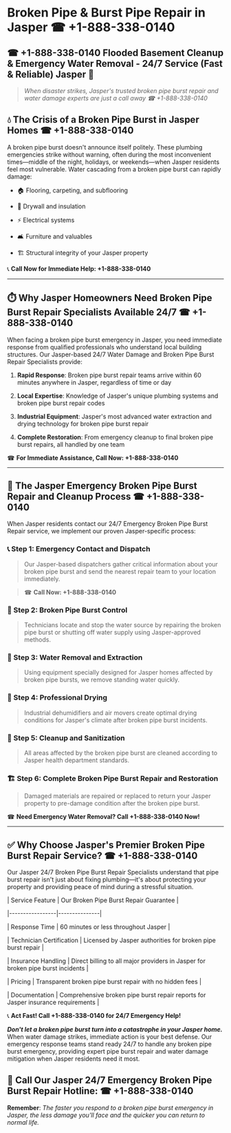 # Broken Pipe & Burst Pipe Repair in Jasper ☎ +1-888-338-0140  
## ☎ +1-888-338-0140 Flooded Basement Cleanup & Emergency Water Removal - 24/7 Service (Fast & Reliable) Jasper 🚨  

> *When disaster strikes, Jasper's trusted broken pipe burst repair and water damage experts are just a call away ☎ +1-888-338-0140*  

## 💧 The Crisis of a Broken Pipe Burst in Jasper Homes ☎ +1-888-338-0140  

A broken pipe burst doesn't announce itself politely. These plumbing emergencies strike without warning, often during the most inconvenient times—middle of the night, holidays, or weekends—when Jasper residents feel most vulnerable. Water cascading from a broken pipe burst can rapidly damage:  

* 🏠 Flooring, carpeting, and subflooring  
* 🧱 Drywall and insulation  
* ⚡ Electrical systems  
* 🛋️ Furniture and valuables  
* 🏗️ Structural integrity of your Jasper property  

📞 **Call Now for Immediate Help: +1-888-338-0140**  

---  

## ⏱️ Why Jasper Homeowners Need Broken Pipe Burst Repair Specialists Available 24/7 ☎ +1-888-338-0140  

When facing a broken pipe burst emergency in Jasper, you need immediate response from qualified professionals who understand local building structures. Our Jasper-based 24/7 Water Damage and Broken Pipe Burst Repair Specialists provide:  

1. **Rapid Response**: Broken pipe burst repair teams arrive within 60 minutes anywhere in Jasper, regardless of time or day  
2. **Local Expertise**: Knowledge of Jasper's unique plumbing systems and broken pipe burst repair codes  
3. **Industrial Equipment**: Jasper's most advanced water extraction and drying technology for broken pipe burst repair  
4. **Complete Restoration**: From emergency cleanup to final broken pipe burst repairs, all handled by one team  

☎ **For Immediate Assistance, Call Now: +1-888-338-0140**  

---  

## 🔧 The Jasper Emergency Broken Pipe Burst Repair and Cleanup Process ☎ +1-888-338-0140  

When Jasper residents contact our 24/7 Emergency Broken Pipe Burst Repair service, we implement our proven Jasper-specific process:  

### 📞 Step 1: Emergency Contact and Dispatch  
> Our Jasper-based dispatchers gather critical information about your broken pipe burst and send the nearest repair team to your location immediately.  
> ☎ **Call Now: +1-888-338-0140**  

### 🚿 Step 2: Broken Pipe Burst Control  
> Technicians locate and stop the water source by repairing the broken pipe burst or shutting off water supply using Jasper-approved methods.  

### 🌊 Step 3: Water Removal and Extraction  
> Using equipment specially designed for Jasper homes affected by broken pipe bursts, we remove standing water quickly.  

### 💨 Step 4: Professional Drying  
> Industrial dehumidifiers and air movers create optimal drying conditions for Jasper's climate after broken pipe burst incidents.  

### 🧼 Step 5: Cleanup and Sanitization  
> All areas affected by the broken pipe burst are cleaned according to Jasper health department standards.  

### 🏗️ Step 6: Complete Broken Pipe Burst Repair and Restoration  
> Damaged materials are repaired or replaced to return your Jasper property to pre-damage condition after the broken pipe burst.  

☎ **Need Emergency Water Removal? Call +1-888-338-0140 Now!**  

---  

## ✅ Why Choose Jasper's Premier Broken Pipe Burst Repair Service? ☎ +1-888-338-0140  

Our Jasper 24/7 Broken Pipe Burst Repair Specialists understand that pipe burst repair isn't just about fixing plumbing—it's about protecting your property and providing peace of mind during a stressful situation.  

| Service Feature | Our Broken Pipe Burst Repair Guarantee |  
|-----------------|---------------|  
| Response Time | 60 minutes or less throughout Jasper |  
| Technician Certification | Licensed by Jasper authorities for broken pipe burst repair |  
| Insurance Handling | Direct billing to all major providers in Jasper for broken pipe burst incidents |  
| Pricing | Transparent broken pipe burst repair with no hidden fees |  
| Documentation | Comprehensive broken pipe burst repair reports for Jasper insurance requirements |  

📞 **Act Fast! Call +1-888-338-0140 for 24/7 Emergency Help!**  

***Don't let a broken pipe burst turn into a catastrophe in your Jasper home.*** When water damage strikes, immediate action is your best defense. Our emergency response teams stand ready 24/7 to handle any broken pipe burst emergency, providing expert pipe burst repair and water damage mitigation when Jasper residents need it most.  

## 📱 Call Our Jasper 24/7 Emergency Broken Pipe Burst Repair Hotline: ☎ +1-888-338-0140  

**Remember**: *The faster you respond to a broken pipe burst emergency in Jasper, the less damage you'll face and the quicker you can return to normal life.*